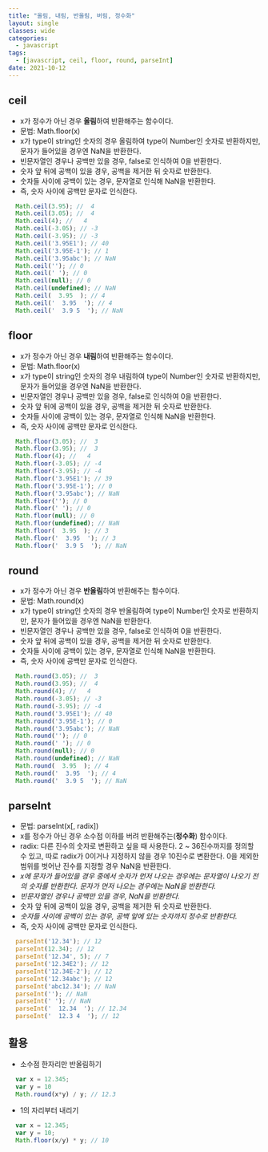 ```yaml
---
title: "올림, 내림, 반올림, 버림, 정수화"
layout: single
classes: wide
categories:
  - javascript
tags:
  - [javascript, ceil, floor, round, parseInt]
date: 2021-10-12
---
```


## ceil
* x가 정수가 아닌 경우 **올림**하여 반환해주는 함수이다.
* 문법: Math.floor(x)
* x가 type이 string인 숫자의 경우 올림하여 type이 Number인 숫자로 반환하지만, 문자가 들어있을 경우엔 NaN을 반환한다.
* 빈문자열인 경우나 공백만 있을 경우, false로 인식하여 0을 반환한다.
* 숫자 앞 뒤에 공백이 있을 경우, 공백을 제거한 뒤 숫자로 반환한다.
* 숫자들 사이에 공백이 있는 경우, 문자열로 인식해 NaN을 반환한다.
* 즉, 숫자 사이에 공백만 문자로 인식한다.

```javascript
  Math.ceil(3.95); //  4
  Math.ceil(3.05); //  4
  Math.ceil(4); //   4
  Math.ceil(-3.05); // -3
  Math.ceil(-3.95); // -3
  Math.ceil('3.95E1'); // 40 
  Math.ceil('3.95E-1'); // 1
  Math.ceil('3.95abc'); // NaN
  Math.ceil(''); // 0
  Math.ceil(' '); // 0
  Math.ceil(null); // 0
  Math.ceil(undefined); // NaN
  Math.ceil(  3.95  ); // 4
  Math.ceil('  3.95  '); // 4
  Math.ceil('  3.9 5  '); // NaN
```

## floor
* x가 정수가 아닌 경우 **내림**하여 반환해주는 함수이다.
* 문법: Math.floor(x)
* x가 type이 string인 숫자의 경우 내림하여 type이 Number인 숫자로 반환하지만, 문자가 들어있을 경우엔 NaN을 반환한다.
* 빈문자열인 경우나 공백만 있을 경우, false로 인식하여 0을 반환한다.
* 숫자 앞 뒤에 공백이 있을 경우, 공백을 제거한 뒤 숫자로 반환한다.
* 숫자들 사이에 공백이 있는 경우, 문자열로 인식해 NaN을 반환한다.
* 즉, 숫자 사이에 공백만 문자로 인식한다.

```javascript
  Math.floor(3.05); //  3
  Math.floor(3.95); //  3
  Math.floor(4); //   4
  Math.floor(-3.05); // -4
  Math.floor(-3.95); // -4
  Math.floor('3.95E1'); // 39 
  Math.floor('3.95E-1'); // 0
  Math.floor('3.95abc'); // NaN
  Math.floor(''); // 0
  Math.floor(' '); // 0
  Math.floor(null); // 0
  Math.floor(undefined); // NaN
  Math.floor(  3.95  ); // 3
  Math.floor('  3.95  '); // 3
  Math.floor('  3.9 5  '); // NaN
```

## round
* x가 정수가 아닌 경우 **반올림**하여 반환해주는 함수이다.
* 문법: Math.round(x)
* x가 type이 string인 숫자의 경우 반올림하여 type이 Number인 숫자로 반환하지만, 문자가 들어있을 경우엔 NaN을 반환한다.
* 빈문자열인 경우나 공백만 있을 경우, false로 인식하여 0을 반환한다.
* 숫자 앞 뒤에 공백이 있을 경우, 공백을 제거한 뒤 숫자로 반환한다.
* 숫자들 사이에 공백이 있는 경우, 문자열로 인식해 NaN을 반환한다.
* 즉, 숫자 사이에 공백만 문자로 인식한다.

```javascript
  Math.round(3.05); //  3
  Math.round(3.95); //  4
  Math.round(4); //   4
  Math.round(-3.05); // -3
  Math.round(-3.95); // -4
  Math.round('3.95E1'); // 40 
  Math.round('3.95E-1'); // 0
  Math.round('3.95abc'); // NaN
  Math.round(''); // 0
  Math.round(' '); // 0
  Math.round(null); // 0
  Math.round(undefined); // NaN
  Math.round(  3.95  ); // 4
  Math.round('  3.95  '); // 4
  Math.round('  3.9 5  '); // NaN
```

## parseInt    
* 문법: parseInt(x[, radix])  
* x를 정수가 아닌 경우 소수점 이하를 버려 반환해주는(**정수화**) 함수이다.  
* radix: 다른 진수의 숫자로 변환하고 싶을 때 사용한다. 2 ~ 36진수까지를 정의할 수 있고, 따로 radix가 0이거나 지정하지 않을 경우 10진수로 변환한다. 0을 제외한 범위를 벗어난 진수를 지정할 경우 NaN을 반환한다.
* *x에 문자가 들어있을 경우 중에서 숫자가 먼저 나오는 경우에는 문자열이 나오기 전의 숫자를 반환한다. 문자가 먼저 나오는 경우에는 NaN을 반환한다.*
* *빈문자열인 경우나 공백만 있을 경우, NaN을 반환한다.*
* 숫자 앞 뒤에 공백이 있을 경우, 공백을 제거한 뒤 숫자로 반환한다.
* *숫자들 사이에 공백이 있는 경우, 공백 앞에 있는 숫자까지 정수로 반환한다.*
* 즉, 숫자 사이에 공백만 문자로 인식한다.

```javascript
  parseInt('12.34'); // 12
  parseInt(12.34); // 12
  parseInt('12.34', 5); // 7
  parseInt('12.34E2'); // 12 
  parseInt('12.34E-2'); // 12
  parseInt('12.34abc'); // 12
  parseInt('abc12.34'); // NaN
  parseInt(''); // NaN
  parseInt(' '); // NaN
  parseInt('  12.34  '); // 12.34
  parseInt('  12.3 4  '); // 12
```

## 활용
* 소수점 한자리만 반올림하기

```javascript
  var x = 12.345;
  var y = 10
  Math.round(x*y) / y; // 12.3
```

* 1의 자리부터 내리기

```javascript
  var x = 12.345;
  var y = 10;
  Math.floor(x/y) * y; // 10
```